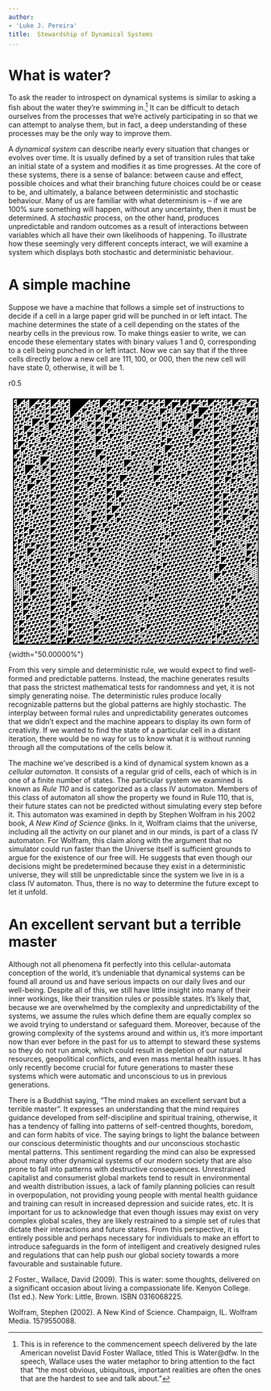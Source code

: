 ```yaml
---
author:
- 'Luke J. Pereira'
title:  Stewardship of Dynamical Systems 
...
```


What is water? 
===============

To ask the reader to introspect on dynamical systems is similar to
asking a fish about the water they’re swimming in.[^1] It can be
difficult to detach ourselves from the processes that we’re actively
participating in so that we can attempt to analyse them, but in fact, a
deep understanding of these processes may be the only way to improve
them.

A *dynamical system* can describe nearly every situation that changes or
evolves over time. It is usually defined by a set of transition rules
that take an initial state of a system and modifies it as time
progresses. At the core of these systems, there is a sense of balance:
between cause and effect, possible choices and what their branching
future choices could be or cease to be, and ultimately, a balance
between deterministic and stochastic behaviour. Many of us are familiar
with what determinism is – if we are 100% sure something will happen,
without any uncertainty, then it must be determined. A *stochastic*
process, on the other hand, produces unpredictable and random outcomes
as a result of interactions between variables which all have their own
likelihoods of happening. To illustrate how these seemingly very
different concepts interact, we will examine a system which displays
both stochastic and deterministic behaviour.

A simple machine
================

Suppose we have a machine that follows a simple set of instructions to
decide if a cell in a large paper grid will be punched in or left
intact. The machine determines the state of a cell depending on the
states of the nearby cells in the previous row. To make things easier to
write, we can encode these elementary states with binary values $1$ and
$0$, corresponding to a cell being punched in or left intact. Now we can
say that if the three cells directly below a new cell are $111, 100$, or
$000$, then the new cell will have state $0$, otherwise, it will be $1$.

<span>r</span><span>0.5</span>

![image](class4.png){width="50.00000%"}

From this very simple and deterministic rule, we would expect to find
well-formed and predictable patterns. Instead, the machine generates
results that pass the strictest mathematical tests for randomness and
yet, it is not simply generating noise. The deterministic rules produce
locally recognizable patterns but the global patterns are highly
stochastic. The interplay between formal rules and unpredictability
generates outcomes that we didn’t expect and the machine appears to
display its own form of creativity. If we wanted to find the state of a
particular cell in a distant iteration, there would be no way for us to
know what it is without running through all the computations of the
cells below it.

The machine we’ve described is a kind of dynamical system known as a
*cellular automaton*. It consists of a regular grid of cells, each of
which is in one of a finite number of states. The particular system we
examined is known as *Rule 110* and is categorized as a class IV
automaton. Members of this class of automaton all show the property we
found in Rule 110, that is, their future states can not be predicted
without simulating every step before it. This automaton was examined in
depth by Stephen Wolfram in his 2002 book, *A New Kind of Science* @nks.
In it, Wolfram claims that the universe, including all the activity on
our planet and in our minds, is part of a class IV automaton. For
Wolfram, this claim along with the argument that no simulator could run
faster than the Universe itself is sufficient grounds to argue for the
existence of our free will. He suggests that even though our decisions
might be predetermined because they exist in a deterministic universe,
they will still be unpredictable since the system we live in is a class
IV automaton. Thus, there is no way to determine the future except to
let it unfold.

An excellent servant but a terrible master
==========================================

Although not all phenomena fit perfectly into this cellular-automata
conception of the world, it’s undeniable that dynamical systems can be
found all around us and have serious impacts on our daily lives and our
well-being. Despite all of this, we still have little insight into many
of their inner workings, like their transition rules or possible states.
It’s likely that, because we are overwhelmed by the complexity and
unpredictability of the systems, we assume the rules which define them
are equally complex so we avoid trying to understand or safeguard them.
Moreover, because of the growing complexity of the systems around and
within us, it’s more important now than ever before in the past for us
to attempt to steward these systems so they do not run amok, which could
result in depletion of our natural resources, geopolitical conflicts,
and even mass mental health issues. It has only recently become crucial
for future generations to master these systems which were automatic and
unconscious to us in previous generations.

There is a Buddhist saying, “The mind makes an excellent servant but a
terrible master”. It expresses an understanding that the mind requires
guidance developed from self-discipline and spiritual training,
otherwise, it has a tendency of falling into patterns of self-centred
thoughts, boredom, and can form habits of vice. The saying brings to
light the balance between our conscious deterministic thoughts and our
unconscious stochastic mental patterns. This sentiment regarding the
mind can also be expressed about many other dynamical systems of our
modern society that are also prone to fall into patterns with
destructive consequences. Unrestrained capitalist and consumerist global
markets tend to result in environmental and wealth distribution issues,
a lack of family planning policies can result in overpopulation, not
providing young people with mental health guidance and training can
result in increased depression and suicide rates, etc. It is important
for us to acknowledge that even though issues may exist on very complex
global scales, they are likely restrained to a simple set of rules that
dictate their interactions and future states. From this perspective, it
is entirely possible and perhaps necessary for individuals to make an
effort to introduce safeguards in the form of intelligent and creatively
designed rules and regulations that can help push our global society
towards a more favourable and sustainable future.

<span>2</span> Foster., Wallace, David (2009). This is water: some
thoughts, delivered on a significant occasion about living a
compassionate life. Kenyon College. (1st ed.). New York: Little, Brown.
ISBN 0316068225.

Wolfram, Stephen (2002). A New Kind of Science. Champaign, IL. Wolfram
Media. 1579550088.

[^1]: This is in reference to the commencement speech delivered by the
    late American novelist David Foster Wallace, titled This is
    Water@dfw. In the speech, Wallace uses the water metaphor to bring
    attention to the fact that “the most obvious, ubiquitous, important
    realities are often the ones that are the hardest to see and talk
    about.”
